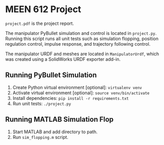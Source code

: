 # MEEN 612 Project

`project.pdf` is the project report.  

The manipulator PyBullet simulation and control is located in `project.py`.
Running this script runs all unit tests such as simulation flopping, position regulation control, impulse response, and
trajectory following control.  

The manipulator URDF and meshes are located in `ManipulatorUrdf`, which was created using a SolidWorks URDF exporter
add-in.  

## Running PyBullet Simulation  
1. Create Python virtual environment [optional]: `virtualenv venv`  
2. Activate virtual environment [optional]: `source venv/bin/activate`  
3. Install dependencies: `pip install -r requirements.txt`  
4. Run unit tests: `./project.py`  

## Running MATLAB Simulation Flop  
1. Start MATLAB and add directory to path.  
2. Run `sim_flopping.m` script.  
